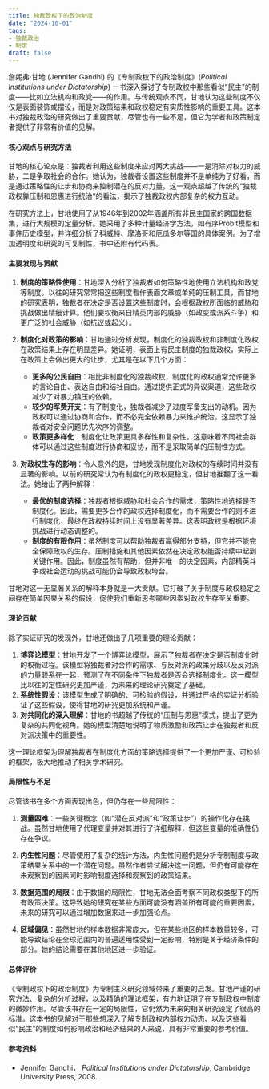 ```yaml
---
title: 独裁政权下的政治制度
date: "2024-10-01"
tags:
- 独裁政治
- 制度
draft: false
---
```



詹妮弗·甘地 (Jennifer Gandhi) 的《专制政权下的政治制度》(*Political Institutions under Dictatorship*) 一书深入探讨了专制政权中那些看似“民主”的制度——比如立法机构和政党——的作用。与传统观点不同，甘地认为这些制度不仅仅是表面装饰或摆设，而是对政策结果和政权稳定有实质性影响的重要工具。这本书对独裁政治的研究做出了重要贡献，尽管也有一些不足，但它为学者和政策制定者提供了非常有价值的见解。

#### 核心观点与研究方法

甘地的核心论点是：独裁者利用这些制度来应对两大挑战——一是消除对权力的威胁，二是争取社会的合作。她认为，独裁者设置这些制度并不是单纯为了好看，而是通过策略性的让步和协商来控制潜在的反对力量。这一观点超越了传统的“独裁政权靠压制和恩惠进行统治“的看法，揭示了独裁政权内部复杂的权力互动。

在研究方法上，甘地使用了从1946年到2002年涵盖所有非民主国家的跨国数据集，进行大规模的定量分析。她采用了多种计量经济学方法，如有序Probit模型和事件历史模型，并详细分析了科威特、摩洛哥和厄瓜多尔等国的具体案例。为了增加透明度和研究的可复制性，书中还附有代码表。

#### 主要发现与贡献

1. **制度的策略性使用**：甘地深入分析了独裁者如何策略性地使用立法机构和政党等制度。以往的研究常常把这些制度看作表面文章或单纯的压制工具，而甘地的研究表明，独裁者在决定是否设置这些制度时，会根据政权所面临的威胁和挑战做出精细计算。他们要权衡来自精英内部的威胁（如政变或派系斗争）和更广泛的社会威胁（如抗议或起义）。

2. **制度化对政策的影响**：甘地通过分析发现，制度化的独裁政权和非制度化政权在政策结果上存在明显差异。她证明，表面上有民主制度的独裁政权，实际上在政策上会做出更大的让步，尤其是在以下几个方面：
   - **更多的公民自由**：相比非制度化的独裁政权，制度化的政权通常允许更多的言论自由、表达自由和结社自由。通过提供正式的异议渠道，这些政权减少了对暴力镇压的依赖。
   - **较少的军费开支**：有了制度化，独裁者减少了过度军备支出的动机。因为政权可以通过协商和合作，而不必完全依赖暴力来维护统治。这显示了独裁者对安全问题优先次序的调整。
   - **政策更多样化**：制度化让政策更具多样性和复杂性。这意味着不同社会群体可以通过这些制度进行协商和妥协，而不是采取简单的压制性方式。

3. **对政权生存的影响**：令人意外的是，甘地发现制度化对政权的存续时间并没有显著的影响。以前的研究常认为有制度化的政权更稳定，但甘地推翻了这一看法。她给出了两种解释：
   - **最优的制度选择**：独裁者根据威胁和社会合作的需求，策略性地选择是否制度化。因此，需要更多合作的政权选择制度化，而不需要合作的则不进行制度化，最终在政权持续时间上没有显著差异。这表明政权是根据环境挑战进行动态调整的。
   - **制度的有限作用**：虽然制度可以帮助独裁者赢得部分支持，但它并不能完全保障政权的生存。压制措施和其他因素依然在决定政权能否持续中起到关键作用。因此，制度虽然有帮助，但并非唯一的决定因素，内部精英斗争或社会运动的挑战可能仍会导致政权垮台。

甘地对这一无显著关系的解释本身就是一大贡献。它打破了关于制度与政权稳定之间存在简单因果关系的假设，促使我们重新思考哪些因素对政权生存至关重要。

#### 理论贡献

除了实证研究的发现外，甘地还做出了几项重要的理论贡献：

1. **博弈论模型**：甘地开发了一个博弈论模型，展示了独裁者在决定是否制度化时的权衡过程。该模型将独裁者对合作的需求、与反对派的政策分歧以及反对派的力量联系在一起，预测了在不同条件下独裁者是否会选择制度化。这一模型比以往的定性研究更加严谨，为未来的理论研究奠定了基础。  
2. **系统性假设**：该模型生成了明确的、可检验的假设，并通过严格的实证分析验证了这些假设，使得甘地的研究更加系统和严谨。
3. **对共同化的深入理解**：甘地的书超越了传统的“压制与恩惠”模式，提出了更为复杂的共同化视角。她的模型清楚地说明了物质激励和政策让步在独裁者和反对派决策中的重要性。

这一理论框架为理解独裁者在制度化方面的策略选择提供了一个更加严谨、可检验的框架，极大地推动了相关学术研究。

#### 局限性与不足

尽管该书在多个方面表现出色，但仍存在一些局限性：

1. **测量困难**：一些关键概念（如“潜在反对派”和“政策让步”）的操作化存在挑战。虽然甘地使用了代理变量并对其进行了详细解释，但这些变量的准确性仍存在争议。
   
2. **内生性问题**：尽管使用了复杂的统计方法，内生性问题仍是分析专制制度与政策结果关系中的一个潜在问题。虽然作者尝试解决这一问题，但仍有可能存在未观察到的因素同时影响制度选择和观察到的政策结果。

3. **数据范围的局限**：由于数据的局限性，甘地无法全面考察不同政权类型下的所有政策决策。这导致她的研究在某些方面可能没有涵盖所有可能的重要因素，未来的研究可以通过增加数据来进一步加强论点。

4. **区域偏见**：虽然甘地的样本数据非常庞大，但在某些地区的样本数量较多，可能导致结论在全球范围内的普遍适用性受到一定影响，特别是关于经济条件的部分。她的结论需要在其他地区进一步验证。

#### 总体评价

《专制政权下的政治制度》为专制主义研究领域带来了重要的启发。甘地严谨的研究方法、复杂的分析过程，以及精确的理论框架，有力地证明了在专制政权中制度的微妙作用。尽管该书存在一定的局限性，它仍然为未来的相关研究设定了很高的标准。这本书的见解对于那些想深入了解专制政权内部权力动态、以及这些看似“民主”的制度如何影响政治和经济结果的人来说，具有非常重要的参考价值。

#### 参考资料

- Jennifer Gandhi， *Political Institutions under Dictatorship*, Cambridge University Press, 2008.